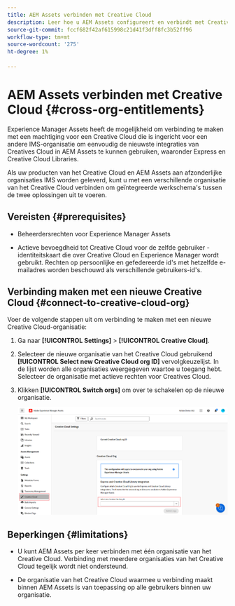 ```yaml
---
title: AEM Assets verbinden met Creative Cloud
description: Leer hoe u AEM Assets configureert en verbindt met Creative Cloud. Verbind met een Creative Cloud recht dat aan een verschillende organisatie IMS wordt geleverd om de recentste integratie van het Creative Cloud in AEM Assets, met inbegrip van Uitdrukkelijke en Bibliotheken van het Creative Cloud gemakkelijk te gebruiken.
source-git-commit: fccf682f42af615998c21d41f3dff8fc3b52ff96
workflow-type: tm+mt
source-wordcount: '275'
ht-degree: 1%

---
```


# AEM Assets verbinden met Creative Cloud  {#cross-org-entitlements}

Experience Manager Assets heeft de mogelijkheid om verbinding te maken met een machtiging voor een Creative Cloud die is ingericht voor een andere IMS-organisatie om eenvoudig de nieuwste integraties van Creatives Cloud in AEM Assets te kunnen gebruiken, waaronder Express en Creative Cloud Libraries.

Als uw producten van het Creative Cloud en AEM Assets aan afzonderlijke organisaties IMS worden geleverd, kunt u met een verschillende organisatie van het Creative Cloud verbinden om geïntegreerde werkschema&#39;s tussen de twee oplossingen uit te voeren.

## Vereisten {#prerequisites}

* Beheerdersrechten voor Experience Manager Assets

* Actieve bevoegdheid tot Creative Cloud voor de zelfde gebruiker - identiteitskaart die over Creative Cloud en Experience Manager wordt gebruikt. Rechten op persoonlijke en gefedereerde id&#39;s met hetzelfde e-mailadres worden beschouwd als verschillende gebruikers-id&#39;s.

## Verbinding maken met een nieuwe Creative Cloud {#connect-to-creative-cloud-org}

Voer de volgende stappen uit om verbinding te maken met een nieuwe Creative Cloud-organisatie:

1. Ga naar **[!UICONTROL Settings]** > **[!UICONTROL Creative Cloud]**.

1. Selecteer de nieuwe organisatie van het Creative Cloud gebruikend **[!UICONTROL Select new Creative Cloud org ID]** vervolgkeuzelijst. In de lijst worden alle organisaties weergegeven waartoe u toegang hebt. Selecteer de organisatie met actieve rechten voor Creatives Cloud.

1. Klikken **[!UICONTROL Switch orgs]** om over te schakelen op de nieuwe organisatie.

   ![Rechten kruiselings](assets/cross-org-entitlements.png)

## Beperkingen {#limitations}

* U kunt AEM Assets per keer verbinden met één organisatie van het Creative Cloud. Verbinding met meerdere organisaties van het Creative Cloud tegelijk wordt niet ondersteund.

* De organisatie van het Creative Cloud waarmee u verbinding maakt binnen AEM Assets is van toepassing op alle gebruikers binnen uw organisatie.

